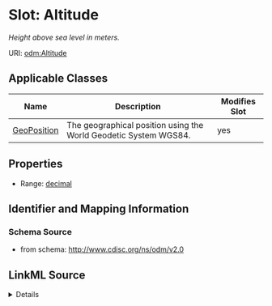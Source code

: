 # Slot: Altitude


_Height above sea level in meters._



URI: [odm:Altitude](http://www.cdisc.org/ns/odm/v2.0/Altitude)



<!-- no inheritance hierarchy -->




## Applicable Classes

| Name | Description | Modifies Slot |
| --- | --- | --- |
[GeoPosition](GeoPosition.md) | The geographical position using the World Geodetic System WGS84. |  yes  |







## Properties

* Range: [decimal](decimal.md)





## Identifier and Mapping Information







### Schema Source


* from schema: http://www.cdisc.org/ns/odm/v2.0




## LinkML Source

<details>
```yaml
name: Altitude
description: Height above sea level in meters.
from_schema: http://www.cdisc.org/ns/odm/v2.0
rank: 1000
alias: Altitude
domain_of:
- GeoPosition
range: decimal

```
</details>
